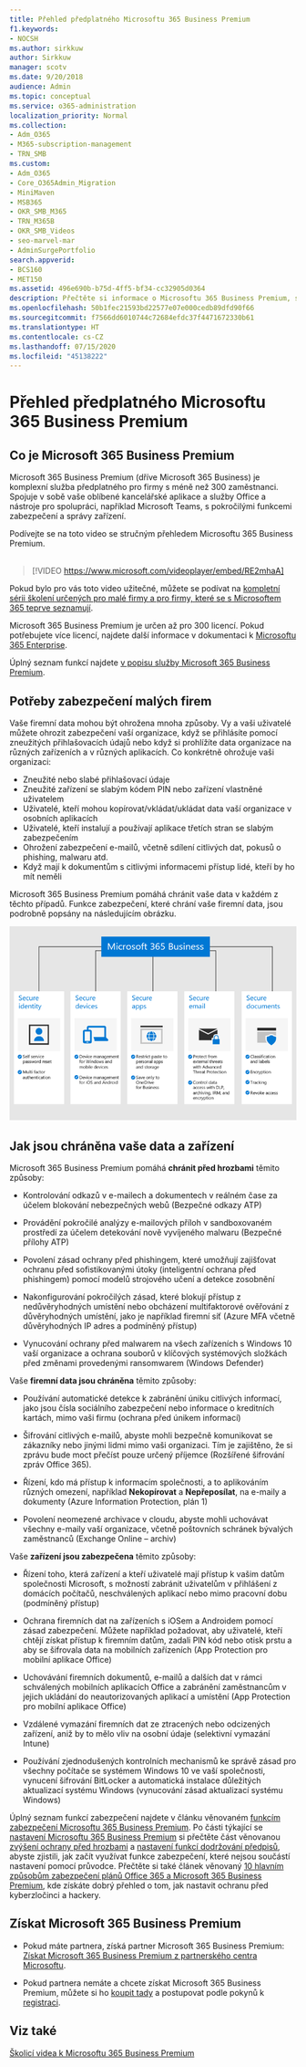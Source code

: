 ```yaml
---
title: Přehled předplatného Microsoftu 365 Business Premium
f1.keywords:
- NOCSH
ms.author: sirkkuw
author: Sirkkuw
manager: scotv
ms.date: 9/20/2018
audience: Admin
ms.topic: conceptual
ms.service: o365-administration
localization_priority: Normal
ms.collection:
- Adm_O365
- M365-subscription-management
- TRN_SMB
ms.custom:
- Adm_O365
- Core_O365Admin_Migration
- MiniMaven
- MSB365
- OKR_SMB_M365
- TRN_M365B
- OKR_SMB_Videos
- seo-marvel-mar
- AdminSurgePortfolio
search.appverid:
- BCS160
- MET150
ms.assetid: 496e690b-b75d-4ff5-bf34-cc32905d0364
description: Přečtěte si informace o Microsoftu 365 Business Premium, službě předplatného, která zahrnuje kancelářské aplikace Office a rozšířenou ochranu vaší firmy před kybernetickými hrozbami.
ms.openlocfilehash: 50b1fec21593bd22577e07e000cedb89dfd90f66
ms.sourcegitcommit: f7566dd6010744c72684efdc37f4471672330b61
ms.translationtype: HT
ms.contentlocale: cs-CZ
ms.lasthandoff: 07/15/2020
ms.locfileid: "45138222"
---
```

# <a name="overview-of-microsoft-365-business-premium"></a>Přehled předplatného Microsoftu 365 Business Premium

## <a name="what-is-microsoft-365-business-premium"></a>Co je Microsoft 365 Business Premium

Microsoft 365 Business Premium (dříve Microsoft 365 Business) je komplexní služba předplatného pro firmy s méně než 300 zaměstnanci. Spojuje v sobě vaše oblíbené kancelářské aplikace a služby Office a nástroje pro spolupráci, například Microsoft Teams, s pokročilými funkcemi zabezpečení a správy zařízení.

Podívejte se na toto video se stručným přehledem Microsoftu 365 Business Premium.<br><br>

> [!VIDEO https://www.microsoft.com/videoplayer/embed/RE2mhaA] 
  
Pokud bylo pro vás toto video užitečné, můžete se podívat na [kompletní sérii školení určených pro malé firmy a pro firmy, které se s Microsoftem 365 teprve seznamují](https://support.microsoft.com/office/6ab4bbcd-79cf-4000-a0bd-d42ce4d12816). 

Microsoft 365 Business Premium je určen až pro 300 licencí. Pokud potřebujete více licencí, najdete další informace v dokumentaci k [Microsoftu 365 Enterprise](https://go.microsoft.com/fwlink/p/?linkid=860986).

Úplný seznam funkcí najdete [v popisu služby Microsoft 365 Business Premium](https://docs.microsoft.com/office365/servicedescriptions/microsoft-365-service-descriptions/microsoft-365-business-service-description).
  
## <a name="small-business-security-needs"></a>Potřeby zabezpečení malých firem

Vaše firemní data mohou být ohrožena mnoha způsoby. Vy a vaši uživatelé můžete ohrozit zabezpečení vaší organizace, když se přihlásíte pomocí zneužitých přihlašovacích údajů nebo když si prohlížíte data organizace na různých zařízeních a v různých aplikacích. Co konkrétně ohrožuje vaši organizaci:

- Zneužité nebo slabé přihlašovací údaje
- Zneužité zařízení se slabým kódem PIN nebo zařízení vlastněné uživatelem
- Uživatelé, kteří mohou kopírovat/vkládat/ukládat data vaší organizace v osobních aplikacích
- Uživatelé, kteří instalují a používají aplikace třetích stran se slabým zabezpečením
- Ohrožení zabezpečení e-mailů, včetně sdílení citlivých dat, pokusů o phishing, malwaru atd.
- Když mají k dokumentům s citlivými informacemi přístup lidé, kteří by ho mít neměli

Microsoft 365 Business Premium pomáhá chránit vaše data v každém z těchto případů. Funkce zabezpečení, které chrání vaše firemní data, jsou podrobně popsány na následujícím obrázku.

![Obrázek, který ukazuje, jak M365B chrání vaši firmu](../media/m365businessvalueadd.png)

## <a name="how-your-data-and-devices-are-protected"></a>Jak jsou chráněna vaše data a zařízení

Microsoft 365 Business Premium pomáhá **chránit před hrozbami** těmito způsoby:

- Kontrolování odkazů v e-mailech a dokumentech v reálném čase za účelem blokování nebezpečných webů (Bezpečné odkazy ATP)

- Provádění pokročilé analýzy e-mailových příloh v sandboxovaném prostředí za účelem detekování nově vyvíjeného malwaru (Bezpečné přílohy ATP) 

- Povolení zásad ochrany před phishingem, které umožňují zajišťovat ochranu před sofistikovanými útoky (inteligentní ochrana před phishingem) pomocí modelů strojového učení a detekce zosobnění 

- Nakonfigurování pokročilých zásad, které blokují přístup z nedůvěryhodných umístění nebo obcházení multifaktorové ověřování z důvěryhodných umístění, jako je například firemní síť (Azure MFA včetně důvěryhodných IP adres a podmíněný přístup) 

- Vynucování ochrany před malwarem na všech zařízeních s Windows 10 vaší organizace a ochrana souborů v klíčových systémových složkách před změnami provedenými ransomwarem (Windows Defender)

Vaše **firemní data jsou chráněna** těmito způsoby:

- Používání automatické detekce k zabránění úniku citlivých informací, jako jsou čísla sociálního zabezpečení nebo informace o kreditních kartách, mimo vaši firmu (ochrana před únikem informací) 

- Šifrování citlivých e-mailů, abyste mohli bezpečně komunikovat se zákazníky nebo jinými lidmi mimo vaši organizaci. Tím je zajištěno, že si zprávu bude moct přečíst pouze určený příjemce (Rozšířené šifrování zpráv Office 365).

- Řízení, kdo má přístup k informacím společnosti, a to aplikováním různých omezení, například **Nekopírovat** a **Nepřeposílat**, na e-maily a dokumenty (Azure Information Protection, plán 1)

- Povolení neomezené archivace v cloudu, abyste mohli uchovávat všechny e-maily vaší organizace, včetně poštovních schránek bývalých zaměstnanců (Exchange Online – archiv)

Vaše **zařízení jsou zabezpečena** těmito způsoby:

- Řízení toho, která zařízení a kteří uživatelé mají přístup k vašim datům společnosti Microsoft, s možností zabránit uživatelům v přihlášení z domácích počítačů, neschválených aplikací nebo mimo pracovní dobu (podmíněný přístup)

- Ochrana firemních dat na zařízeních s iOSem a Androidem pomocí zásad zabezpečení. Můžete například požadovat, aby uživatelé, kteří chtějí získat přístup k firemním datům, zadali PIN kód nebo otisk prstu a aby se šifrovala data na mobilních zařízeních (App Protection pro mobilní aplikace Office)

- Uchovávání firemních dokumentů, e-mailů a dalších dat v rámci schválených mobilních aplikacích Office a zabránění zaměstnancům v jejich ukládání do neautorizovaných aplikací a umístění (App Protection pro mobilní aplikace Office)

- Vzdálené vymazání firemních dat ze ztracených nebo odcizených zařízení, aniž by to mělo vliv na osobní údaje (selektivní vymazání Intune)

- Používání zjednodušených kontrolních mechanismů ke správě zásad pro všechny počítače se systémem Windows 10 ve vaší společnosti, vynucení šifrování BitLocker a automatická instalace důležitých aktualizací systému Windows (vynucování zásad aktualizací systému Windows)

Úplný seznam funkcí zabezpečení najdete v článku věnovaném [funkcím zabezpečení Microsoftu 365 Business Premium](security-features.md). Po části týkající se [nastavení Microsoftu 365 Business Premium](set-up.md) si přečtěte část věnovanou [zvýšení ochrany před hrozbami](increase-threat-protection.md) a [nastavení funkcí dodržování předpisů](set-up-compliance.md), abyste zjistili, jak začít využívat funkce zabezpečení, které nejsou součástí nastavení pomocí průvodce. Přečtěte si také článek věnovaný [10 hlavním způsobům zabezpečení plánů Office 365 a Microsoft 365 Business Premium](https://docs.microsoft.com/office365/admin/security-and-compliance/secure-your-business-data), kde získáte dobrý přehled o tom, jak nastavit ochranu před kyberzločinci a hackery.

## <a name="get-microsoft-365-business-premium"></a>Získat Microsoft 365 Business Premium

- Pokud máte partnera, získá partner Microsoft 365 Business Premium: [Získat Microsoft 365 Business Premium z partnerského centra Microsoftu](get-microsoft-365-business.md).

- Pokud partnera nemáte a chcete získat Microsoft 365 Business Premium, můžete si ho [koupit tady](https://www.microsoft.com/microsoft-365/business) a postupovat podle pokynů k [registraci](sign-up.md).

## <a name="see-also"></a>Viz také

[Školicí videa k Microsoftu 365 Business Premium](https://support.microsoft.com/office/6ab4bbcd-79cf-4000-a0bd-d42ce4d12816)
